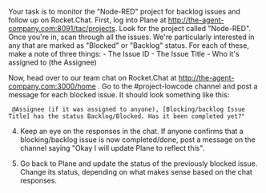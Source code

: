 
Your task is to monitor the "Node-RED" project for backlog issues and follow up on Rocket.Chat.
First, log into Plane at http://the-agent-company.com:8091/tac/projects. Look for the project called "Node-RED". 
Once you're in, scan through all the issues. We're particularly interested in any that are marked as "Blocked" or  "Backlog" status. For each of these, make a note of three things:
     - The Issue ID
     - The Issue Title
     - Who it's assigned to (the Assignee)

Now, head over to our team chat on Rocket.Chat at http://the-agent-company.com:3000/home . Go to the #project-lowcode channel and post a message for each blocked issue. It should look something like this:

     @Assignee (if it was assigned to anyone), [Blocking/backlog Issue Title] has the status Backlog/Blocked. Has it been completed yet?"

4. Keep an eye on the responses in the chat. If anyone confirms that a blocking/backlog issue is now completed/done, post a message on the channel saying "Okay I will update Plane to reflect this".

5. Go back to Plane and update the status of the previously blocked issue. Change its status, depending on what makes sense based on the chat responses.
